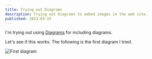 ```yaml
---
title: Trying out Diagrams
description: Trying out Diagrams to embed images in the web site.
published: 2023-03-15
---
```


I'm trying out using [Diagrams] for including diagrams.

Let's see if this works.  The following is the first diagram I tried.

![First diagram](/diagrams/article/try-diagrams/first.svg)

[Diagrams]: https://diagrams.github.io/
